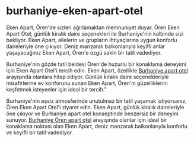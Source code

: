 # burhaniye-eken-apart-otel

Eken Apart, Ören'de sizleri ağırlamaktan memnuniyet duyar. Ören Eken Apart Otel, günlük kiralık
daire seçenekleri ile Burhaniye'nin kalbinde sizi bekliyor. Eken Apart, ailelerin ve grupların
ihtiyaçlarına uygun konforlu daireleriyle öne çıkıyor. Deniz manzaralı balkonlarıyla keyifli anlar
yaşayacağınız Eken Apart, Ören'e özgü sakin bir tatil vadediyor.

Burhaniye'nin gözde tatil beldesi Ören'de huzurlu bir konaklama deneyimi için Eken Apart Otel'i tercih
edin. Eken Apart, özellikle [Burhaniye apart otel](https://ekenapart.com.tr/) arayışında olanlara hitap ediyor. Günlük kiralık daire
seçenekleriyle misafirlerine ev konforunu sunan Eken Apart, Ören'in güzelliklerini keşfetmek
isteyenler için ideal bir tercih."

Burhaniye'nin eşsiz atmosferinde unutulmaz bir tatil yaşamak istiyorsanız, Ören Eken Apart Otel'i
ziyaret edin. Eken Apart, günlük kiralık daireleriyle öne çıkıyor ve Burhaniye apart otel konseptinde
benzersiz bir deneyim sunuyor. [Burhaniye Ören apart otel](https://ekenapart.com.tr/) arayışında olanlar için ideal bir konaklama
noktası olan Eken Apart, deniz manzaralı balkonlarıyla konforlu ve keyifli bir tatil vadediyor.
